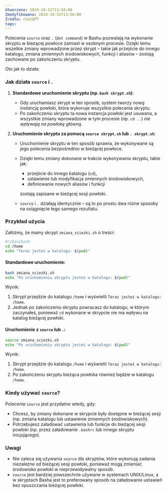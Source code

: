 ```yaml
---
Utworzono: 2024-10-31T13:58:00
Zmodyfikowano: 2024-10-31T13:58:00
Źródło: chatGPT
tags:
---
```


Polecenia `source` oraz `.` (`dot command`) w Bashu pozwalają na wykonanie skryptu w bieżącej powłoce zamiast w osobnym procesie. Dzięki temu wszelkie zmiany wprowadzone przez skrypt – takie jak przejście do innego katalogu, zmiana zmiennych środowiskowych, funkcji i aliasów – zostają zachowane po zakończeniu skryptu. 

Oto jak to działa:

### Jak działa `source` i `.`
1. **Standardowe uruchomienie skryptu (np. `bash skrypt.sh`)**:
   - Gdy uruchamiasz skrypt w ten sposób, system tworzy *nową instancję* powłoki, która wykonuje wszystkie polecenia skryptu.
   - Po zakończeniu skryptu ta nowa instancja powłoki jest usuwana, a wszystkie zmiany wprowadzone w tym procesie (np. `cd ..`) *nie wpływają na powłokę główną*.
   
2. **Uruchomienie skryptu za pomocą `source skrypt.sh` lub `. skrypt.sh`**:
   - Uruchomienie skryptu w ten sposób sprawia, że wykonywane są jego polecenia bezpośrednio w bieżącej powłoce.
   - Dzięki temu zmiany dokonane w trakcie wykonywania skryptu, takie jak:
     - przejście do innego katalogu (`cd`),
     - ustawienie lub modyfikacja zmiennych środowiskowych,
     - definiowanie nowych aliasów i funkcji
     
     zostają zapisane w bieżącej sesji powłoki.
   - `source` i `.` działają identycznie – są to po prostu dwa różne sposoby na osiągnięcie tego samego rezultatu.

### Przykład użycia

Załóżmy, że mamy skrypt `zmiana_sciezki.sh` o treści:

```bash
#!/bin/bash
cd /home
echo "Teraz jesteś w katalogu: $(pwd)"
```

#### Standardowe uruchomienie:

```bash
bash zmiana_sciezki.sh
echo "Po uruchomieniu skryptu jesteś w katalogu: $(pwd)"
```

Wynik:
1. Skrypt przejdzie do katalogu `/home` i wyświetli `Teraz jesteś w katalogu: /home`.
2. Jednak po zakończeniu skryptu powracasz do katalogu, w którym zaczynałeś, ponieważ `cd` wykonane w skrypcie nie ma wpływu na katalog bieżącej powłoki.

#### Uruchomienie z `source` lub `.`:

```bash
source zmiana_sciezki.sh
echo "Po uruchomieniu skryptu jesteś w katalogu: $(pwd)"
```

Wynik:
1. Skrypt przejdzie do katalogu `/home` i wyświetli `Teraz jesteś w katalogu: /home`.
2. Po zakończeniu skryptu bieżąca powłoka również będzie w katalogu `/home`.

### Kiedy używać `source`?
Polecenie `source` jest przydatne wtedy, gdy:
- Chcesz, by zmiany dokonane w skrypcie były dostępne w bieżącej sesji (np. zmiana katalogu lub ustawienie zmiennych środowiskowych).
- Potrzebujesz załadować ustawienia lub funkcje do bieżącej sesji powłoki (np. przez załadowanie `.bashrc` lub innego skryptu inicjującego).

### Uwagi
- Nie zaleca się używania `source` dla skryptów, które wykonują zadania niezależne od bieżącej sesji powłoki, ponieważ mogą zmieniać środowisko powłoki w nieprzewidywalny sposób.
- `source` jest bardziej powszechnie używane w systemach UNIX/Linux, a w skryptach Basha jest to preferowany sposób na załadowanie ustawień bez opuszczania bieżącej powłoki.
